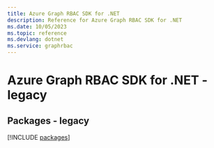 ```yaml
---
title: Azure Graph RBAC SDK for .NET
description: Reference for Azure Graph RBAC SDK for .NET
ms.date: 10/05/2023
ms.topic: reference
ms.devlang: dotnet
ms.service: graphrbac
---
```

# Azure Graph RBAC SDK for .NET - legacy
## Packages - legacy
[!INCLUDE [packages](graph-rbac-index.md)]